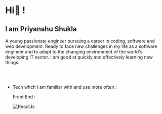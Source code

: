 # Hi👋 !

## I am Priyanshu Shukla

A young passionate engineer pursuing a career in coding, software and web development. Ready to face new challenges in my life as a software engineer and to adapt to the changing environment of the world's developing IT sector. I am good at quickly and effectively learning new things.

<div>
  <a href="https://github.com/csePriyanshu" target="_blank"><i class='bx bxl-github'></i></a>
  <a href="https://www.linkedin.com/in/prianshukla/" target="_blank"><img src="./images/linkedin-30.png"></a>
  <a href="https://leetcode.com/priyanshushukla5555/" target="_blank"><i class='bx bxl-java'></i></a>
  <a href="https://www.instagram.com/_prianshukla/" target="_blank"><iclass='bx bxl-instagram'></i></a>
  <a href="https://codepen.io/prianshukla" target="_blank"><i class='bx bxl-codepen'></i></a>
</div>

- Tech whch I am familiar with and use more often : 

  Front End :
  
    ![ReactJs](http://url/to/img.png)


<!---
csePriyanshu/csePriyanshu is a ✨ special ✨ repository because its `README.md` (this file) appears on your GitHub profile.
You can click the Preview link to take a look at your changes.
--->
